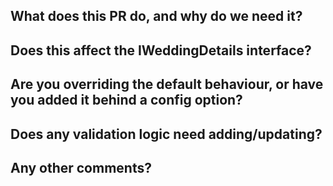 ## What does this PR do, and why do we need it?
<!-- Explain the problem that this PR aims to solve, and how it solves it. Screenshots should be provided for frontend changes. -->

## Does this affect the IWeddingDetails interface?
<!-- Users who have forked this repository will need to manually add the missing data to their own implementation, so avoid changing this unless it is necessary. This includes changing the interface, or any data classes used indirectly from the interface. If you have changed the interface, you will need to update SampleWeddingDetails accordingly. -->

## Are you overriding the default behaviour, or have you added it behind a config option?
<!-- Only override the default behaviour if you're sure it's definitely better than the old one. Otherwise, support both behaviours by using an option in WebsiteConfig. -->

## Does any validation logic need adding/updating?
<!-- Any configuration that could reasonably be deemed "invalid" should be flagged as a warning or an error, with helpful instructions for why this is important and how to fix it. This helps others realise problems faster. If you're introducing new parameters or assumptions, you may need to add more validation. -->

## Any other comments?
<!-- Please specify anything interesting about your implementation, other solutions you considered etc. -->
